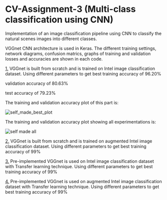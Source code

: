 # CV-Assignment-3 (Multi-class classification using CNN)
Implementation of an image classification pipeline using CNN to classify the natural scenes images into different classes. 

VGGnet CNN architecture is used in Keras. The different training settings, network diagrams, confusion matrics, graphs of training and validation losses and accuracies are shown in each code.


[1.] VGGnet is built from scratch and is trained on Intel image classification dataset. Using different parameters to get best 
training accuracy of 96.20%

validation accuracy of 80.63%

test accuracy of 79.23%

The training and validation accuracy plot of this part is:


![self_made_best_plot](https://user-images.githubusercontent.com/36454438/103892646-bb13e500-510d-11eb-95ca-40888637bcac.png)

The training and validation accuracy plot showing all experimentations is:



![self made all](https://user-images.githubusercontent.com/36454438/103893013-586f1900-510e-11eb-8225-4771144df14b.png)




[2.] VGGnet is built from scratch and is trained on augmented Intel image classification dataset. Using different parameters to get best training accuracy of 99%

[3.] Pre-implemented VGGnet is used on Intel image classification dataset with Transfer learning technique. Using different parameters to get best training accuracy of 99% 

[4.] Pre-implemented VGGnet is used on augmented Intel image classification dataset with Transfer learning technique. Using different parameters to get best training accuracy of 99% 


[1.]: https://github.com/AmeeraArif09/CV-Assignment-3/blob/main/cvA3(selfmade_with_origdata)%20FINAL.ipynb
[2.]: http://www.reddit.com
[3.]: http://www.reddit.com
[4.]: https://github.com/AmeeraArif09/CV-Assignment-3/blob/main/CV_A3(Transfer_learning_%2B_augmented_complete).ipynb

